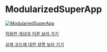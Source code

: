 # ModularizedSuperApp
[![ModulariedSuperApp](https://github.com/chansooo/ModularizedSuperApp/actions/workflows/sample.yml/badge.svg?branch=github-action-%EC%A0%81%EC%9A%A9)](https://github.com/chansooo/ModularizedSuperApp/actions/workflows/sample.yml)

[적용한 개념과 이론 보러 가기](https://ios-chansoo.tistory.com/8)

[실제 코드에 대한 설명 보러 가기](https://ios-chansoo.tistory.com/9)
